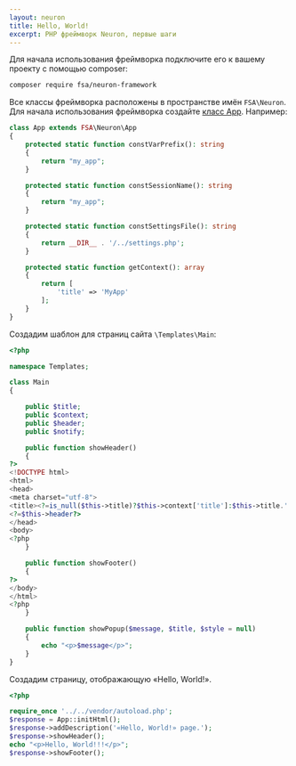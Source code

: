 ```yaml
---
layout: neuron
title: Hello, World!
excerpt: PHP фреймворк Neuron, первые шаги
---
```


Для начала использования фреймворка подключите его к вашему проекту с помощью composer:

```bash
composer require fsa/neuron-framework
```

Все классы фреймворка расположены в пространстве имён `FSA\Neuron`. Для начала использования фреймворка создайте [класс App](app). Например:

```php
class App extends FSA\Neuron\App
{
    protected static function constVarPrefix(): string
    {
        return "my_app";
    }

    protected static function constSessionName(): string
    {
        return "my_app";
    }

    protected static function constSettingsFile(): string
    {
        return __DIR__ . '/../settings.php';
    }

    protected static function getContext(): array
    {
        return [
            'title' => 'MyApp'
        ];
    }
}
```

Создадим шаблон для страниц сайта `\Templates\Main`:

```php
<?php

namespace Templates;

class Main
{

    public $title;
    public $context;
    public $header;
    public $notify;

    public function showHeader()
    {
?>
<!DOCTYPE html>
<html>
<head>
<meta charset="utf-8">
<title><?=is_null($this->title)?$this->context['title']:$this->title.' :: '.$this->context['title']?></title>
<?=$this->header?>
</head>
<body>
<?php
    }

    public function showFooter()
    {
?>
</body>
</html>
<?php
    }

    public function showPopup($message, $title, $style = null)
    {
        echo "<p>$message</p>";
    }
}
```

Создадим страницу, отображающую «Hello, World!».

```php
<?php

require_once '../../vendor/autoload.php';
$response = App::initHtml();
$response->addDescription('«Hello, World!» page.');
$response->showHeader();
echo "<p>Hello, World!!!</p>";
$response->showFooter();
```
